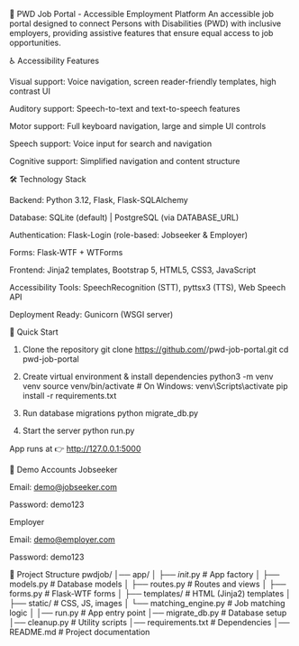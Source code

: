 🚀 PWD Job Portal - Accessible Employment Platform
An accessible job portal designed to connect Persons with Disabilities (PWD) with inclusive employers, providing assistive features that ensure equal access to job opportunities.

♿ Accessibility Features

Visual support: Voice navigation, screen reader-friendly templates, high contrast UI

Auditory support: Speech-to-text and text-to-speech features

Motor support: Full keyboard navigation, large and simple UI controls

Speech support: Voice input for search and navigation

Cognitive support: Simplified navigation and content structure

🛠 Technology Stack

Backend: Python 3.12, Flask, Flask-SQLAlchemy

Database: SQLite (default) | PostgreSQL (via DATABASE_URL)

Authentication: Flask-Login (role-based: Jobseeker & Employer)

Forms: Flask-WTF + WTForms

Frontend: Jinja2 templates, Bootstrap 5, HTML5, CSS3, JavaScript

Accessibility Tools: SpeechRecognition (STT), pyttsx3 (TTS), Web Speech API

Deployment Ready: Gunicorn (WSGI server)

🚀 Quick Start
1. Clone the repository
git clone https://github.com/<your-username>/pwd-job-portal.git
cd pwd-job-portal

2. Create virtual environment & install dependencies
python3 -m venv venv
source venv/bin/activate   # On Windows: venv\Scripts\activate
pip install -r requirements.txt

3. Run database migrations
python migrate_db.py

4. Start the server
python run.py


App runs at 👉 http://127.0.0.1:5000

👥 Demo Accounts
Jobseeker

Email: demo@jobseeker.com

Password: demo123

Employer

Email: demo@employer.com

Password: demo123

📂 Project Structure
pwdjob/
│── app/
│   ├── _init_.py        # App factory
│   ├── models.py          # Database models
│   ├── routes.py          # Routes and views
│   ├── forms.py           # Flask-WTF forms
│   ├── templates/         # HTML (Jinja2) templates
│   ├── static/            # CSS, JS, images
│   └── matching_engine.py # Job matching logic
│
│── run.py                 # App entry point
│── migrate_db.py          # Database setup
│── cleanup.py             # Utility scripts
│── requirements.txt       # Dependencies
│── README.md              # Project documentation
